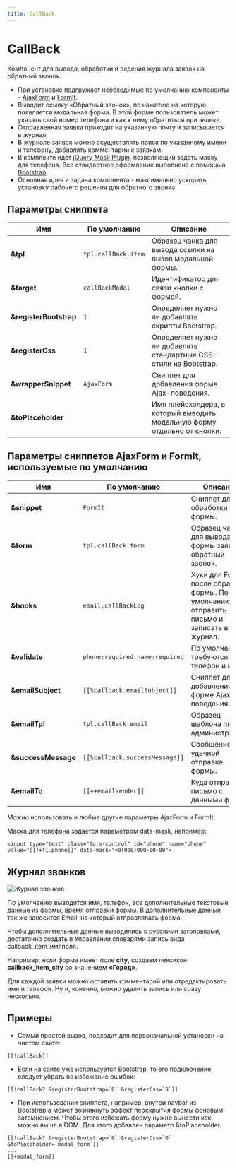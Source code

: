 ```yaml
---
title: CallBack
---
```

# CallBack

Компонент для вывода, обработки и ведения журнала заявок на обратный звонок.

- При установке подгружает необходимые по умолчанию компоненты - [AjaxForm](/components/ajaxform) и [FormIt](https://docs.modx.com/current/en/extras/formit).
- Выводит ссылку «Обратный звонок», по нажатию на которую появляется модальная форма. В этой форме пользователь может указать свой номер телефона и как к нему обратиться при звонке.
- Отправленная заявка приходит на указанную почту и записывается в журнал.
- В журнале заявок можно осуществлять поиск по указанному имени и телефону, добавлять комментарии к заявкам.
- В комплекте идет [jQuery Mask Plugin](https://github.com/igorescobar/jQuery-Mask-Plugin), позволяющий задать маску для телефона. Все стандартное оформление выполнено с помощью [Bootstrap](http://getbootstrap.com).
- Основная идея и задача компонента - максимально ускорить установку рабочего решения для обратного звонка.

## Параметры сниппета

| Имя                    | По умолчанию        | Описание                                                                 |
| ---------------------- | ------------------- | ------------------------------------------------------------------------ |
| **&tpl**               | `tpl.callBack.item` | Образец чанка для вывода ссылки на вызов модальной формы.                |
| **&target**            | `callBackModal`     | Идентификатор для связи кнопки с формой.                                 |
| **&registerBootstrap** | `1`                 | Определяет нужно ли добавлять скрипты Bootstrap.                         |
| **&registerCss**       | `1`                 | Определяет нужно ли добавлять стандартные CSS-стили на Bootstrap.        |
| **&wrapperSnippet**    | `AjaxForm`          | Сниппет для добавления форме Ajax-поведения.                             |
| **&toPlaceholder**     |                     | Имя плейсхолдера, в который выводить модальную форму отдельно от кнопки. |

## Параметры сниппетов AjaxForm и FormIt, используемые по умолчанию

| Имя                 | По умолчанию                   | Описание                                                                                    |
| ------------------- | ------------------------------ | ------------------------------------------------------------------------------------------- |
| **&snippet**        | `FormIt`                       | Сниппет для обработки формы.                                                                |
| **&form**           | `tpl.callBack.form`            | Образец чанка для вывода формы заявки на обратный звонок.                                   |
| **&hooks**          | `email,callBackLog`            | Хуки для FormIt после обработки формы. По умолчанию - отправить письмо и записать в журнал. |
| **&validate**       | `phone:required,name:required` | По умолчанию требуются телефон и имя.                                                       |
| **&emailSubject**   | `[[%callback.emailSubject]]`   | Сниппет для добавления форме Ajax-поведения.                                                |
| **&emailTpl**       | `tpl.callBack.email`           | Образец шаблона письма администратору.                                                      |
| **&successMessage** | `[[%callback.successMessage]]` | Сообщение об удачной отправке формы.                                                        |
| **&emailTo**        | `[[++emailsender]]`            | Куда отправлять письмо с данными формы.                                                     |

Можно использовать и любые другие параметры AjaxForm и FormIt.

Маска для телефона задается параметром data-mask, например:

```modx
<input type="text" class="form-control" id="phone" name="phone" value="[[!+fi.phone]]" data-mask="+0(000)000-00-00">
```

## Журнал звонков

![Журнал звонков](https://file.modx.pro/files/d/c/e/dceb379fe1b01e3126f009af06e87405.png)

По умолчанию выводится имя, телефон, все дополнительные текстовые данные из формы, время отправки формы. В дополнительные данные так же заносится Email, на который отправлялась форма.

Чтобы дополнительные данные выводились с русскими заголовками, достаточно создать в Управлении словарями запись вида callback_item_имяполя.

Например, если форма имеет поле **city**, создаем лексикон **callback_item_city** со значением **«Город»**.

Для каждой заявки можно оставить комментарий или отредактировать имя и телефон. Ну и, конечно, можно удалить запись или сразу несколько.

## Примеры

- Самый простой вызов, подходит для первоначальной установки на чистом сайте:

```modx
[[!callBack]]
```

- Если на сайте уже используется Bootstrap, то его подключение следует убрать во избежание ошибок:

```modx
[[!callBack? &registerBootstrap=`0` &registerCss=`0`]]
```

- При использовании сниппета, например, внутри navbar из Bootstrap'а может возникнуть эффект перекрытия формы фоновым затемнением. Чтобы этого избежать форму нужно вынести как можно выше в DOM. Для этого добавлен параметр &toPlaceholder.

```modx
[[!callBack? &registerBootstrap=`0` &registerCss=`0` &toPlaceholder=`modal_form`]]
...
[[+modal_form]]
```
